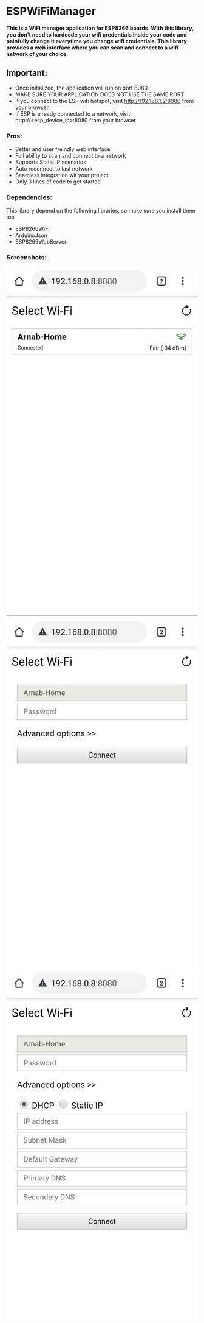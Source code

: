 # ESPWiFiManager
**This is a WiFi manager application for ESP8266 boards. With this library, you don't need to hardcode your wifi credentials inside your code and painfully change it everytime you change wifi credentials. This library provides a web interface where you can scan and connect to a wifi network of your choice.**


## Important:
* Once initialized, the application will run on port 8080. 
* MAKE SURE YOUR APPLICATION DOES NOT USE THE SAME PORT 
* If you connect to the ESP wifi hotspot, visit http://192.168.1.2:8080 from your browser
* If ESP is already connected to a network, visit http://<esp_device_ip>:8080 from your browser


### Pros:
* Better and user freindly web interface
* Full ability to scan and connect to a network
* Supports Static IP scenarios
* Auto reconnect to last network
* Seamless integration wit your project
* Only 3 lines of code to get started 

### Dependencies:
This library depend on the following libraries, so make sure you install them too
* ESP8266WiFi
* ArduinoJson
* ESP8266WebServer

### Screenshots:
![screenshot1](https://github.com/arnab8820/ESPWiFiManager/blob/fb81d772ef5657301d675332d1309c2a1e119fdc/screenshots/IMG_20210522_210833.jpg)
![screenshot2](https://github.com/arnab8820/ESPWiFiManager/blob/fb81d772ef5657301d675332d1309c2a1e119fdc/screenshots/IMG_20210522_210916.jpg)
![screenshot3](https://github.com/arnab8820/ESPWiFiManager/blob/fb81d772ef5657301d675332d1309c2a1e119fdc/screenshots/IMG_20210522_210944.jpg)
